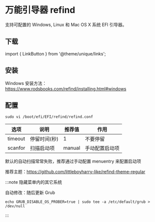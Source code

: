 # 万能引导器 refind

支持可配置的 Windows, Linux 和 Mac OS X 系统 EFI 引导器。

## 下载

import { LinkButton } from '@theme/unique/links';

<LinkButton outline href="https://sourceforge.net/projects/refind/files/latest/download" name="Windows 格式的安装包" />
<LinkButton outline href="https://sourceforge.net/projects/refind/files/" name="其他格式的安装包" />

## 安装

Windows 安装方法：https://www.rodsbooks.com/refind/installing.html#windows

<!--
RPM 安装方法：

    rpm -Uvh refind-*.x86_64.rpm
-->

## 配置

    sudo vi /boot/efi/EFI/refind/refind.conf

<div className="autoselect-cell-of-table">

| 选项    | 说明         | 推荐值 | 作用           |
| ------- | ------------ | ------ | -------------- |
| timeout | 停留时间(秒) | 1      | 不要停留       |
| scanfor | 扫描启动项   | manual | 手动配置启动项 |

</div>

默认的自动扫描常常失败，推荐通过手动配置 menuentry 来配置启动项

推荐主题：https://github.com/littleboyharry-like/refind-theme-regular

:::note 隐藏菜单内的其它系统

自动修改：随后更新 Grub

    echo GRUB_DISABLE_OS_PROBER=true | sudo tee -a /etc/default/grub > /dev/null

:::
